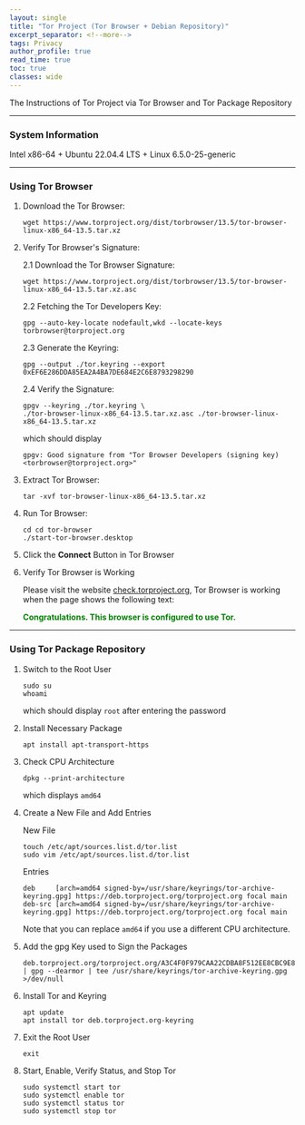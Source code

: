 ```yaml
---
layout: single
title: "Tor Project (Tor Browser + Debian Repository)"
excerpt_separator: <!--more-->
tags: Privacy
author_profile: true
read_time: true
toc: true
classes: wide
---
```


The Instructions of Tor Project via Tor Browser and Tor Package Repository

<!--more-->

---
### System Information

Intel x86-64 + Ubuntu 22.04.4 LTS + Linux 6.5.0-25-generic


---
### Using Tor Browser

1. Download the Tor Browser:

    ```
    wget https://www.torproject.org/dist/torbrowser/13.5/tor-browser-linux-x86_64-13.5.tar.xz
    ```

2. Verify Tor Browser's Signature:

    2.1 Download the Tor Browser Signature:

    ```
    wget https://www.torproject.org/dist/torbrowser/13.5/tor-browser-linux-x86_64-13.5.tar.xz.asc
    ```

    2.2 Fetching the Tor Developers Key:
   
    ```
    gpg --auto-key-locate nodefault,wkd --locate-keys torbrowser@torproject.org
    ```

    2.3 Generate the Keyring:

    ```
    gpg --output ./tor.keyring --export 0xEF6E286DDA85EA2A4BA7DE684E2C6E8793298290
    ```

    2.4 Verify the Signature:

    ```
    gpgv --keyring ./tor.keyring \
    ./tor-browser-linux-x86_64-13.5.tar.xz.asc ./tor-browser-linux-x86_64-13.5.tar.xz
    ```

    which should display  
    
    `gpgv: Good signature from "Tor Browser Developers (signing key) <torbrowser@torproject.org>"`

3. Extract Tor Browser:

    ```
    tar -xvf tor-browser-linux-x86_64-13.5.tar.xz 
    ```

4. Run Tor Browser:

    ```
    cd cd tor-browser
    ./start-tor-browser.desktop
    ```

5. Click the **Connect** Button in Tor Browser

6. Verify Tor Browser is Working

   Please visit the website [check.torproject.org](https://check.torproject.org/), Tor Browser is working when the page shows the following text:
   
   **<span style="color:Green">Congratulations. This browser is configured to use Tor.</span>**


---
### Using Tor Package Repository

1. Switch to the Root User

    ```
    sudo su
    whoami
    ```

    which should display `root` after entering the password

2. Install Necessary Package

    ```
    apt install apt-transport-https
    ```

3. Check CPU Architecture

    ```
    dpkg --print-architecture
    ```

    which displays `amd64`

4. Create a New File and Add Entries

    New File

    ```
    touch /etc/apt/sources.list.d/tor.list
    sudo vim /etc/apt/sources.list.d/tor.list
    ```

    Entries

    ```
    deb     [arch=amd64 signed-by=/usr/share/keyrings/tor-archive-keyring.gpg] https://deb.torproject.org/torproject.org focal main
    deb-src [arch=amd64 signed-by=/usr/share/keyrings/tor-archive-keyring.gpg] https://deb.torproject.org/torproject.org focal main
    ```

    Note that you can replace `amd64` if you use a different CPU architecture.

5. Add the gpg Key used to Sign the Packages

    ```
    deb.torproject.org/torproject.org/A3C4F0F979CAA22CDBA8F512EE8CBC9E886DDD89.asc | gpg --dearmor | tee /usr/share/keyrings/tor-archive-keyring.gpg >/dev/null
    ```

6. Install Tor and Keyring

    ```
    apt update
    apt install tor deb.torproject.org-keyring
    ```

7. Exit the Root User

    ```
    exit
    ```

8. Start, Enable, Verify Status, and Stop Tor

    ```
    sudo systemctl start tor
    sudo systemctl enable tor
    sudo systemctl status tor
    sudo systemctl stop tor
    ```